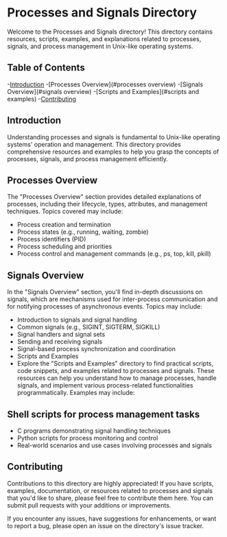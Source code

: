 # Processes and Signals Directory

Welcome to the Processes and Signals directory! This directory contains resources, scripts, examples, and explanations related to processes, signals, and process management in Unix-like operating systems.

## Table of Contents

-[Introduction](#introduction)
-[Processes Overview](#processes overview)
-[Signals Overview](#signals overview)
-[Scripts and Examples](#scripts and examples)
-[Contributing](#contributing)

## Introduction

Understanding processes and signals is fundamental to Unix-like operating systems' operation and management. This directory provides comprehensive resources and examples to help you grasp the concepts of processes, signals, and process management efficiently.

## Processes Overview

The "Processes Overview" section provides detailed explanations of processes, including their lifecycle, types, attributes, and management techniques. Topics covered may include:

- Process creation and termination
- Process states (e.g., running, waiting, zombie)
- Process identifiers (PID)
- Process scheduling and priorities
- Process control and management commands (e.g., ps, top, kill, pkill)

## Signals Overview

In the "Signals Overview" section, you'll find in-depth discussions on signals, which are mechanisms used for inter-process communication and for notifying processes of asynchronous events. Topics may include:

- Introduction to signals and signal handling
- Common signals (e.g., SIGINT, SIGTERM, SIGKILL)
- Signal handlers and signal sets
- Sending and receiving signals
- Signal-based process synchronization and coordination
- Scripts and Examples
- Explore the "Scripts and Examples" directory to find practical scripts, code snippets, and examples related to processes and signals. These resources can help you understand how to manage processes, handle signals, and implement various process-related functionalities programmatically. Examples may include:

## Shell scripts for process management tasks

- C programs demonstrating signal handling techniques
- Python scripts for process monitoring and control
- Real-world scenarios and use cases involving processes and signals

## Contributing

Contributions to this directory are highly appreciated! If you have scripts, examples, documentation, or resources related to processes and signals that you'd like to share, please feel free to contribute them here. You can submit pull requests with your additions or improvements.

If you encounter any issues, have suggestions for enhancements, or want to report a bug, please open an issue on the directory's issue tracker.
